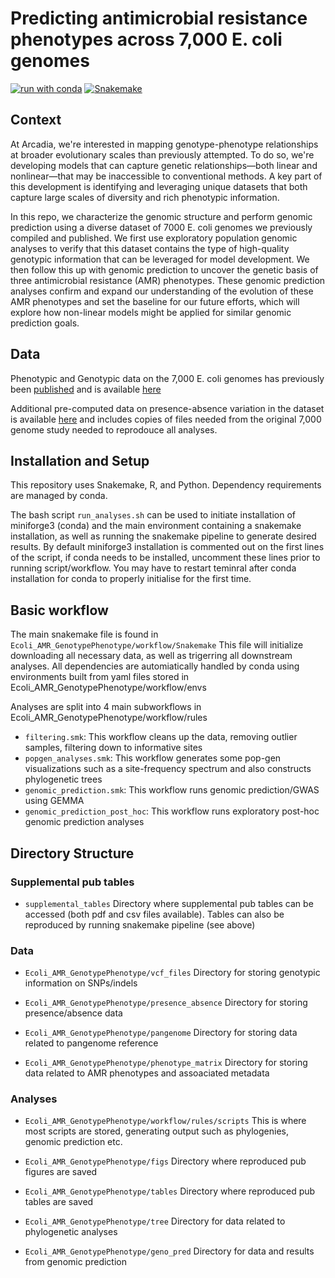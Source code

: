 # Predicting antimicrobial resistance phenotypes across 7,000 E. coli genomes

[![run with conda](http://img.shields.io/badge/run%20with-conda-3EB049?labelColor=000000&logo=anaconda)](https://docs.conda.io/projects/miniconda/en/latest/)
[![Snakemake](https://img.shields.io/badge/snakemake--green)](https://snakemake.readthedocs.io/en/stable/)

## Context

At Arcadia, we're interested in mapping genotype-phenotype relationships at broader evolutionary scales than previously attempted. To do so, we're developing models that can capture genetic relationships—both linear and nonlinear—that may be inaccessible to conventional methods. A key part of this development is identifying and leveraging unique datasets that both capture large scales of diversity and rich phenotypic information.

In this repo, we characterize the genomic structure and perform genomic prediction using a diverse dataset of 7000 E. coli genomes we previously compiled and published. We first use exploratory population genomic analyses to verify that this dataset contains the type of high-quality genotypic information that can be leveraged for model development. We then follow this up with genomic prediction to uncover the genetic basis of three antimicrobial resistance (AMR) phenotypes. These genomic prediction analyses confirm and expand our understanding of the evolution of these AMR phenotypes and set the baseline for our future efforts, which will explore how non-linear models might be applied for similar genomic prediction goals.

## Data
Phenotypic and Genotypic data on the 7,000 E. coli genomes has previously been [published](https://research.arcadiascience.com/pub/dataset-ecoli-amr-genotype-phenotype/release/1#working-with-a-pangenome) and is available [here](https://zenodo.org/records/12692732)

Additional pre-computed data on presence-absence variation in the dataset is available [here](https://zenodo.org/records/14364732) and includes copies of files needed from the original 7,000 genome study needed to reprodouce all analyses.

## Installation and Setup
This repository uses Snakemake, R, and Python.
Dependency requirements are managed by conda.


The bash script `run_analyses.sh` can be used to initiate installation of miniforge3 (conda) and the main environment containing a snakemake installation, as well as running the snakemake pipeline to generate desired results. By default miniforge3 installation is commented out on the first lines of the script, if conda needs to be installed, uncomment these lines prior to running script/workflow. You may have to restart teminral after conda installation for conda to properly initialise for the first time.


## Basic workflow
The main snakemake file is found in `Ecoli_AMR_GenotypePhenotype/workflow/Snakemake`
This file will initialize downloading all necessary data, as well as trigerring all downstream analyses.
All dependencies are automiatically handled by conda using environments built from yaml files stored in Ecoli_AMR_GenotypePhenotype/workflow/envs


Analyses are split into 4 main subworkflows in Ecoli_AMR_GenotypePhenotype/workflow/rules
- `filtering.smk`:
This workflow cleans up the data, removing outlier samples, filtering down to informative sites
- `popgen_analyses.smk`:
This workflow generates some pop-gen visualizations such as a site-frequency spectrum and also constructs phylogenetic trees
- `genomic_prediction.smk`:
This workflow runs genomic prediction/GWAS using GEMMA
- `genomic_prediction_post_hoc`:
  This workflow runs exploratory post-hoc genomic prediction analyses

## Directory Structure

### Supplemental pub tables
- `supplemental_tables`
Directory where supplemental pub tables can be accessed (both pdf and csv files available). Tables can also be reproduced by running snakemake pipeline (see above)

### Data
- `Ecoli_AMR_GenotypePhenotype/vcf_files`
Directory for storing genotypic information on SNPs/indels

- `Ecoli_AMR_GenotypePhenotype/presence_absence`
Directory for storing presence/absence data

- `Ecoli_AMR_GenotypePhenotype/pangenome`
Directory for storing data related to pangenome reference

- `Ecoli_AMR_GenotypePhenotype/phenotype_matrix`
Directory for storing data related to AMR phenotypes and assoaciated metadata


### Analyses

- `Ecoli_AMR_GenotypePhenotype/workflow/rules/scripts`
This is where most scripts are stored, generating output such as phylogenies, genomic prediction etc.

- `Ecoli_AMR_GenotypePhenotype/figs`
Directory where reproduced pub figures are saved

- `Ecoli_AMR_GenotypePhenotype/tables`
Directory where reproduced pub tables are saved

- `Ecoli_AMR_GenotypePhenotype/tree`
Directory for data related to phylogenetic analyses

- `Ecoli_AMR_GenotypePhenotype/geno_pred`
Directory for data and results from genomic prediction

